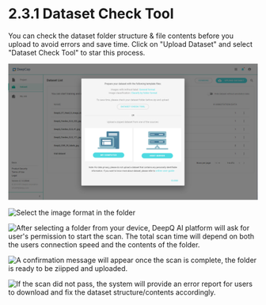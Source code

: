 # 2.3.1 Dataset Check Tool

You can check the dataset folder structure & file contents before you upload to avoid errors and save time. Click on "Upload Dataset" and select "Dataset Check Tool" to star this process.

![Running the "Dataset Check Tool" before uploading the zipped file may save you precious time](../../.gitbook/assets/con-2-6-1.png)

![Select the image format in the folder](../../.gitbook/assets/con-2-3-1-1\_new.png)

![After selecting a folder from your device, DeepQ AI platform will ask for user's permission to start the scan. The total scan time will depend on both the users connection speed and the contents of the folder.](../../.gitbook/assets/con-2-3-1-2\_new.png)

![A confirmation message will appear once the scan is complete, the folder is ready to be ziipped and uploaded.](../../.gitbook/assets/con-2-3-1-3\_new.png)

![If the scan did not pass, the system will provide an error report for users to download and fix the dataset structure/contents accordingly.](../../.gitbook/assets/con-2-3-1-4\_new.png)
